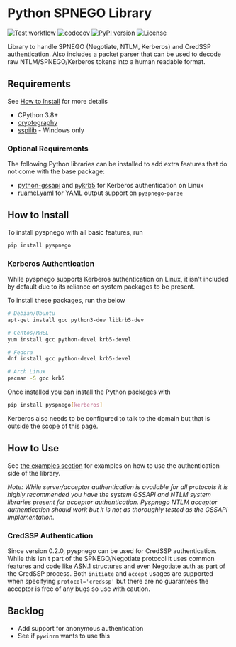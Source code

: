 # Python SPNEGO Library

[![Test workflow](https://github.com/jborean93/pyspnego/actions/workflows/ci.yml/badge.svg)](https://github.com/jborean93/pyspnego/actions/workflows/ci.yml)
[![codecov](https://codecov.io/gh/jborean93/pyspnego/branch/main/graph/badge.svg)](https://codecov.io/gh/jborean93/pyspnego)
[![PyPI version](https://badge.fury.io/py/pyspnego.svg)](https://badge.fury.io/py/pyspnego)
[![License](https://img.shields.io/badge/license-MIT-blue.svg)](https://github.com/jborean93/pyspnego/blob/master/LICENSE)

Library to handle SPNEGO (Negotiate, NTLM, Kerberos) and CredSSP authentication. Also includes a packet parser that can
be used to decode raw NTLM/SPNEGO/Kerberos tokens into a human readable format.


## Requirements

See [How to Install](#how-to-install) for more details

* CPython 3.8+
* [cryptography](https://github.com/pyca/cryptography)
* [sspilib](https://github.com/jborean93/sspilib) - Windows only

### Optional Requirements

The following Python libraries can be installed to add extra features that do not come with the base package:

* [python-gssapi](https://github.com/pythongssapi/python-gssapi) and [pykrb5](https://github.com/jborean93/pykrb5) for Kerberos authentication on Linux
* [ruamel.yaml](https://pypi.org/project/ruamel.yaml/) for YAML output support on `pyspnego-parse`


## How to Install

To install pyspnego with all basic features, run

```bash
pip install pyspnego
```

### Kerberos Authentication

While pyspnego supports Kerberos authentication on Linux, it isn't included by default due to its reliance on system
packages to be present.

To install these packages, run the below

```bash
# Debian/Ubuntu
apt-get install gcc python3-dev libkrb5-dev

# Centos/RHEL
yum install gcc python-devel krb5-devel

# Fedora
dnf install gcc python-devel krb5-devel

# Arch Linux
pacman -S gcc krb5
```

Once installed you can install the Python packages with

```bash
pip install pyspnego[kerberos]
```

Kerberos also needs to be configured to talk to the domain but that is outside the scope of this page.

## How to Use

See [the examples section](docs/examples) for examples on how to use the authentication side of the library.

_Note: While server/acceptor authentication is available for all protocols it is highly recommended you have the system GSSAPI and NTLM system libraries present for acceptor authentication. Pyspnego NTLM acceptor authentication should work but it is not as thoroughly tested as the GSSAPI implementation._


### CredSSP Authentication

Since version 0.2.0, pyspnego can be used for CredSSP authentication. While this isn't part of the SPNEGO/Negotiate
protocol it uses common features and code like ASN.1 structures and even Negotiate auth as part of the CredSSP process.
Both `initiate` and `accept` usages are supported when specifying `protocol='credssp'` but there are no guarantees the
acceptor is free of any bugs so use with caution.


## Backlog

* Add support for anonymous authentication
* See if `pywinrm` wants to use this
